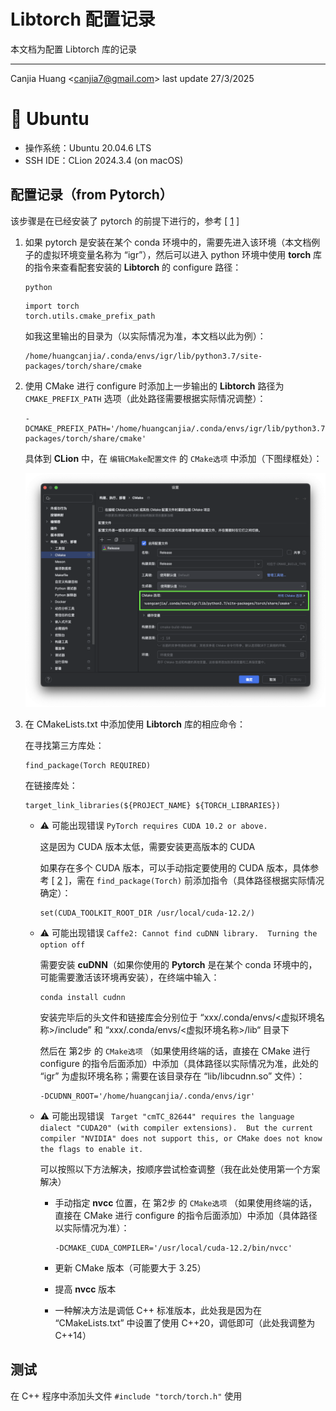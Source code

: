 # Libtorch 配置记录

本文档为配置 Libtorch 库的记录

---
Canjia Huang <<canjia7@gmail.com>> last update 27/3/2025

# :penguin: Ubuntu

- 操作系统：Ubuntu 20.04.6 LTS
- SSH IDE：CLion 2024.3.4 (on macOS)

## 配置记录（from Pytorch）

该步骤是在已经安装了 pytorch 的前提下进行的，参考 [ [1] ]

1. 如果 pytorch 是安装在某个 conda 环境中的，需要先进入该环境（本文档例子的虚拟环境变量名称为 “igr”），然后可以进入 python 环境中使用 **torch** 库的指令来查看配套安装的 **Libtorch** 的 configure 路径：

    ```
    python
    ```

    ```
    import torch
    torch.utils.cmake_prefix_path
    ```

    如我这里输出的目录为（以实际情况为准，本文档以此为例）：

    ```
    /home/huangcanjia/.conda/envs/igr/lib/python3.7/site-packages/torch/share/cmake
    ```

2. 使用 CMake 进行 configure 时添加上一步输出的 **Libtorch** 路径为 `CMAKE_PREFIX_PATH` 选项（此处路径需要根据实际情况调整）：

    ```
    -DCMAKE_PREFIX_PATH='/home/huangcanjia/.conda/envs/igr/lib/python3.7/site-packages/torch/share/cmake'
    ```

    具体到 **CLion** 中，在 `编辑CMake配置文件` 的 `CMake选项` 中添加（下图绿框处）：

    ![image](.pic/image.png)

3. 在 CMakeLists.txt 中添加使用 **Libtorch** 库的相应命令：

    在寻找第三方库处：

    ```
    find_package(Torch REQUIRED)
    ```

    在链接库处：

    ```
    target_link_libraries(${PROJECT_NAME} ${TORCH_LIBRARIES})
    ```

    - :warning: 可能出现错误 `PyTorch requires CUDA 10.2 or above.`

        这是因为 CUDA 版本太低，需要安装更高版本的 CUDA

        如果存在多个 CUDA 版本，可以手动指定要使用的 CUDA 版本，具体参考 [ [2] ]，需在 `find_package(Torch)` 前添加指令（具体路径根据实际情况确定）：
        
        ```
        set(CUDA_TOOLKIT_ROOT_DIR /usr/local/cuda-12.2/)
        ```
    
    - :warning: 可能出现错误 `Caffe2: Cannot find cuDNN library.  Turning the option off`

        需要安装 **cuDNN**（如果你使用的 **Pytorch** 是在某个 conda 环境中的，可能需要激活该环境再安装），在终端中输入：

        ```
        conda install cudnn
        ```

        安装完毕后的头文件和链接库会分别位于 “xxx/.conda/envs/<虚拟环境名称>/include” 和 “xxx/.conda/envs/<虚拟环境名称>/lib“ 目录下

        然后在 第2步 的 `CMake选项` （如果使用终端的话，直接在 CMake 进行 configure 的指令后面添加）中添加（具体路径以实际情况为准，此处的 “igr” 为虚拟环境名称；需要在该目录存在 “lib/libcudnn.so” 文件）：

        ```
        -DCUDNN_ROOT='/home/huangcanjia/.conda/envs/igr'
        ```

    - :warning: 可能出现错误 ` Target "cmTC_82644" requires the language dialect "CUDA20" (with compiler extensions).  But the current compiler "NVIDIA" does not support this, or CMake does not know the flags to enable it.`

        可以按照以下方法解决，按顺序尝试检查调整（我在此处使用第一个方案解决）

        - 手动指定 **nvcc** 位置，在 第2步 的 `CMake选项` （如果使用终端的话，直接在 CMake 进行 configure 的指令后面添加）中添加（具体路径以实际情况为准）：

            ```
            -DCMAKE_CUDA_COMPILER='/usr/local/cuda-12.2/bin/nvcc'
            ```

        - 更新 CMake 版本（可能要大于 3.25）
        - 提高 **nvcc** 版本
        - 一种解决方法是调低 C++ 标准版本，此处我是因为在 “CMakeLists.txt” 中设置了使用 C++20，调低即可（此处我调整为 C++14）

## 测试

在 C++ 程序中添加头文件 `#include "torch/torch.h"` 使用

[1]: https://zhuanlan.zhihu.com/p/609288586
[2]: https://zhuanlan.zhihu.com/p/437301459